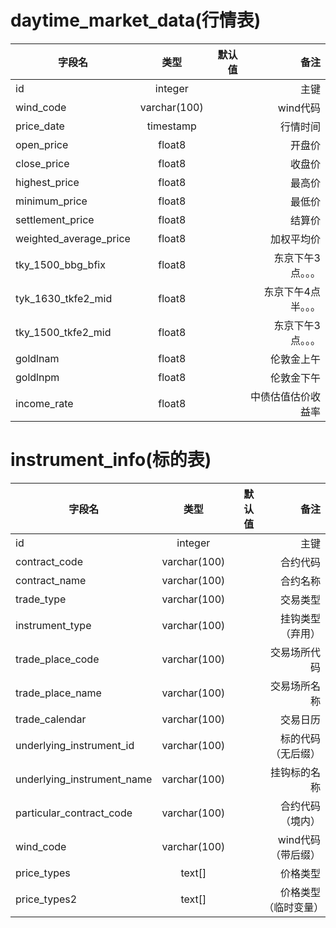 # daytime_market_data(行情表)
字段名|类型|默认值|备注
--|:--:|--:|--:
id|integer||主键
wind_code|varchar(100)||wind代码
price_date|timestamp||行情时间
open_price|float8||开盘价
close_price|float8||收盘价
highest_price|float8||最高价
minimum_price|float8||最低价
settlement_price|float8||结算价
weighted_average_price|float8||加权平均价
tky_1500_bbg_bfix|float8||东京下午3点。。。
tyk_1630_tkfe2_mid|float8||东京下午4点半。。。
tky_1500_tkfe2_mid|float8||东京下午3点。。。
goldlnam|float8||伦敦金上午
goldlnpm|float8||伦敦金下午
income_rate|float8||中债估值估价收益率
# instrument_info(标的表)
字段名|类型|默认值|备注
--|:--:|--:|--:
id|integer||主键
contract_code|varchar(100)||合约代码
contract_name|varchar(100)||合约名称
trade_type|varchar(100)||交易类型
instrument_type|varchar(100)||挂钩类型（弃用）
trade_place_code|varchar(100)||交易场所代码
trade_place_name|varchar(100)||交易场所名称
trade_calendar|varchar(100)||交易日历
underlying_instrument_id|varchar(100)||标的代码（无后缀）
underlying_instrument_name|varchar(100)||挂钩标的名称
particular_contract_code|varchar(100)||合约代码（境内）
wind_code|varchar(100)||wind代码（带后缀）
price_types|text[]||价格类型
price_types2|text[]||价格类型（临时变量）